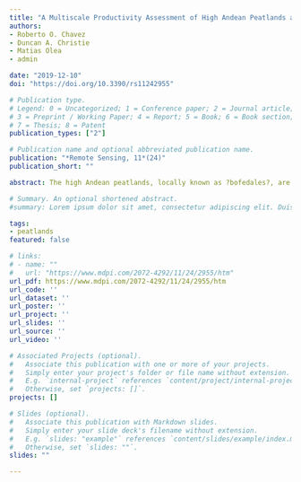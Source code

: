 ```yaml
---
title: "A Multiscale Productivity Assessment of High Andean Peatlands across the Chilean Altiplano Using 31 Years of Landsat Imagery"
authors:
- Roberto O. Chavez
- Duncan A. Christie
- Matias Olea
- admin

date: "2019-12-10"
doi: "https://doi.org/10.3390/rs11242955"

# Publication type.
# Legend: 0 = Uncategorized; 1 = Conference paper; 2 = Journal article;
# 3 = Preprint / Working Paper; 4 = Report; 5 = Book; 6 = Book section;
# 7 = Thesis; 8 = Patent
publication_types: ["2"]

# Publication name and optional abbreviated publication name.
publication: "*Remote Sensing, 11*(24)"
publication_short: ""

abstract: The high Andean peatlands, locally known as ?bofedales?, are a unique type of wetland distributed across the high-elevation South American Altiplano plateau. This extensive peatland network stores significant amounts of carbon, regulates local and regional hydrological cycles, supports habitats for a variety of plant and animal species, and has provided critical water and forage resources for the livestock of the indigenous Aymara communities for thousands of years. Nevertheless, little is known about the productivity dynamics of the high Andean peatlands, particularly in the drier western Altiplano region bordering the Atacama desert. Here, we provide the first digital peatland inventory and multiscale productivity assessment for the entire western Altiplano (63,705 km2) using 31 years of Landsat data (about 9000 scenes) and a non-parametric approach for estimating phenological metrics. We identified 5665 peatland units, covering an area of 510 km2, and evaluated the spatiotemporal productivity patterns at the regional, peatland polygon, and individual pixel scales. The regional assessment shows that the peatland areas and peatlands with higher productivity are concentrated towards the northern part of our study region, which is consistent with the Altiplano north?south aridity gradient. Regional patterns further reveal that the last seven years (2011?2017) have been the most productive period over the past three decades. While individual pixels show contrasting patterns of reductions and gains in local productivity during the most recent time period, most of the study area has experienced increases in annual productivity, supporting the regional results. Our novel database can be used not only to explore future research questions related to the social, biological, and hydrological influences on peatland productivity patterns, but also to provide technical support for the sustainable development of livestock practices and conservation and water management policy in the Altiplano region.

# Summary. An optional shortened abstract.
#summary: Lorem ipsum dolor sit amet, consectetur adipiscing elit. Duis posuere tellus ac convallis #placerat. Proin tincidunt magna sed ex sollicitudin condimentum.

tags:
- peatlands
featured: false

# links:
# - name: ""
#   url: "https://www.mdpi.com/2072-4292/11/24/2955/htm"
url_pdf: https://www.mdpi.com/2072-4292/11/24/2955/htm
url_code: ''
url_dataset: ''
url_poster: ''
url_project: ''
url_slides: ''
url_source: ''
url_video: ''

# Associated Projects (optional).
#   Associate this publication with one or more of your projects.
#   Simply enter your project's folder or file name without extension.
#   E.g. `internal-project` references `content/project/internal-project/index.md`.
#   Otherwise, set `projects: []`.
projects: []

# Slides (optional).
#   Associate this publication with Markdown slides.
#   Simply enter your slide deck's filename without extension.
#   E.g. `slides: "example"` references `content/slides/example/index.md`.
#   Otherwise, set `slides: ""`.
slides: ""

---
```

